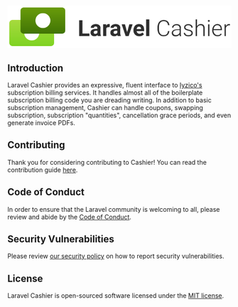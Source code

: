 <p align="center"><img src="/art/logo.svg" alt="Logo Laravel Cashier Iyzico"></p>

## Introduction

Laravel Cashier provides an expressive, fluent interface to [Iyzico's](https://iyzico.com) subscription billing services. It handles almost all of the boilerplate subscription billing code you are dreading writing. In addition to basic subscription management, Cashier can handle coupons, swapping subscription, subscription "quantities", cancellation grace periods, and even generate invoice PDFs.

## Contributing

Thank you for considering contributing to Cashier! You can read the contribution guide [here](.github/CONTRIBUTING.md).

## Code of Conduct

In order to ensure that the Laravel community is welcoming to all, please review and abide by the [Code of Conduct](https://laravel.com/docs/contributions#code-of-conduct).

## Security Vulnerabilities

Please review [our security policy](https://github.com/codenteq/cashier-iyzico/security/policy) on how to report security vulnerabilities.

## License

Laravel Cashier is open-sourced software licensed under the [MIT license](LICENSE.md).